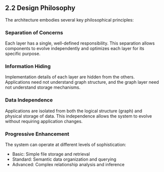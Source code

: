 ## 2.2 Design Philosophy

The architecture embodies several key philosophical principles:

### Separation of Concerns
Each layer has a single, well-defined responsibility. This separation allows components to evolve independently and optimizes each layer for its specific purpose.

### Information Hiding
Implementation details of each layer are hidden from the others. Applications need not understand graph structure, and the graph layer need not understand storage mechanisms.

### Data Independence
Applications are isolated from both the logical structure (graph) and physical storage of data. This independence allows the system to evolve without requiring application changes.

### Progressive Enhancement
The system can operate at different levels of sophistication:
- Basic: Simple file storage and retrieval
- Standard: Semantic data organization and querying
- Advanced: Complex relationship analysis and inference